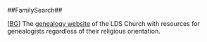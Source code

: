 ##FamilySearch##

\[[BG](SOURCES.md#BG)\] The [genealogy website](http://www.familysearch.org/) of the LDS Church with resources for genealogists regardless of their religious orientation.
